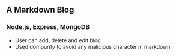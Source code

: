 ## A Markdown Blog
### Node.js, Express, MongoDB
- User can add, delete and edit blog
- Used dompurify to avoid any malicious character in markdown